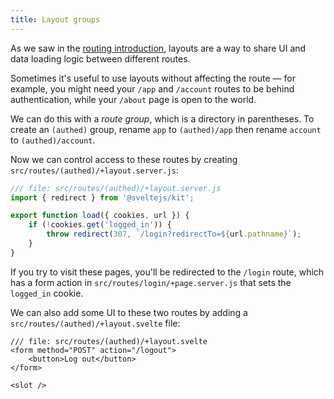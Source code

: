 ```yaml
---
title: Layout groups
---
```


As we saw in the [routing introduction](/tutorial/layouts), layouts are a way to share UI and data loading logic between different routes.

Sometimes it's useful to use layouts without affecting the route — for example, you might need your `/app` and `/account` routes to be behind authentication, while your `/about` page is open to the world.

We can do this with a _route group_, which is a directory in parentheses. To create an `(authed)` group, rename `app` to `(authed)/app` then rename `account` to `(authed)/account`.

Now we can control access to these routes by creating `src/routes/(authed)/+layout.server.js`:

```js
/// file: src/routes/(authed)/+layout.server.js
import { redirect } from '@sveltejs/kit';

export function load({ cookies, url }) {
	if (!cookies.get('logged_in')) {
		throw redirect(307, `/login?redirectTo=${url.pathname}`);
	}
}
```

If you try to visit these pages, you'll be redirected to the `/login` route, which has a form action in `src/routes/login/+page.server.js` that sets the `logged_in` cookie.

We can also add some UI to these two routes by adding a `src/routes/(authed)/+layout.svelte` file:

```svelte
/// file: src/routes/(authed)/+layout.svelte
<form method="POST" action="/logout">
	<button>Log out</button>
</form>

<slot />
```
